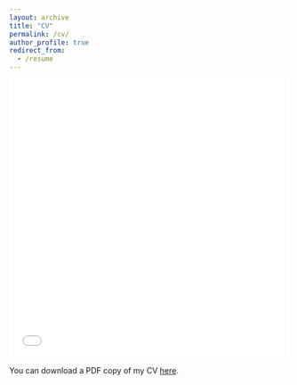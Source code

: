 ```yaml
---
layout: archive
title: "CV"
permalink: /cv/
author_profile: true
redirect_from:
  - /resume
---
```


<iframe src="../files/FQin_CV.pdf" width="100%" height="500" frameborder="no" border="0" marginwidth="0" marginheight="0"></iframe>

You can download a PDF copy of my CV [here](feiqin/files/FQin_CV.pdf).
